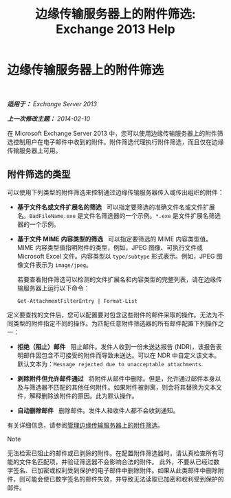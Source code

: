 ﻿---
title: '边缘传输服务器上的附件筛选: Exchange 2013 Help'
TOCTitle: 边缘传输服务器上的附件筛选
ms:assetid: be39a181-c82e-41f5-8846-085bf1f84164
ms:mtpsurl: https://technet.microsoft.com/zh-cn/library/Bb124399(v=EXCHG.150)
ms:contentKeyID: 60829996
ms.date: 01/11/2018
mtps_version: v=EXCHG.150
ms.translationtype: HT
---

# 边缘传输服务器上的附件筛选

 

_**适用于：** Exchange Server 2013_

_**上一次修改主题：** 2014-02-10_

在 Microsoft Exchange Server 2013 中，您可以使用边缘传输服务器上的附件筛选控制用户在电子邮件中收到的附件。附件筛选代理执行附件筛选，而且仅在边缘传输服务器上可用。

## 附件筛选的类型

可以使用下列类型的附件筛选来控制通过边缘传输服务器传入或传出组织的附件：

  - **基于文件名或文件扩展名的筛选**   可以指定要筛选的准确文件名或文件扩展名。`BadFileName.exe` 是文件名筛选器的一个示例。`*.exe` 是文件扩展名筛选器的一个示例。

  - **基于文件 MIME 内容类型的筛选**   可以指定要筛选的 MIME 内容类型值。MIME 内容类型值指明附件的类型，例如，JPEG 图像、可执行文件或 Microsoft Excel 文件。内容类型以 `type/subtype` 形式表示。例如，JPEG 图像文件表示为 `image/jpeg`。
    
    若要查看附件筛选可以检测的文件扩展名和内容类型的完整列表，请在边缘传输服务器上运行以下命令：
    
        Get-AttachmentFilterEntry | Format-List

定义要查找的文件后，您可以配置要对包含这些附件的邮件采取的操作。无法为不同类型的附件指定不同的操作。为匹配任意附件筛选器的所有邮件配置下列操作之一：

  - **拒绝（阻止）邮件**   阻止邮件。发件人收到一份未送达报告 (NDR)，该报告表明邮件因包含不可接受的附件而导致未送达。可以在 NDR 中自定义该文本。默认文本为：`Message rejected due to unacceptable attachments`.

  - **剥除附件但允许邮件通过**   将附件从邮件中删除。但是，允许通过邮件本身以及与筛选器不匹配的其他任何附件。如果附件被剥离，则会将其替换为文本文件，解释删除该附件的原因。此为默认操作。

  - **自动删除邮件**   删除邮件。发件人和收件人都不会收到通知。

有关详细信息，请参阅[管理边缘传输服务器上的附件筛选](manage-attachment-filtering-on-edge-transport-servers-exchange-2013-help.md)。

> [!NOTE]  
> 无法检索已阻止的邮件或已剥除的附件。在配置附件筛选器时，请认真检查所有可能的文件名匹配项，并验证筛选器不会影响合法的附件。
> 此外，不要从已经过数字签名、已加密或权利受到保护的电子邮件中删除附件。如果从此类邮件中删除附件，则可能会使已数字签名的邮件失效，并导致无法读取已加密和权利受到保护的邮件。

